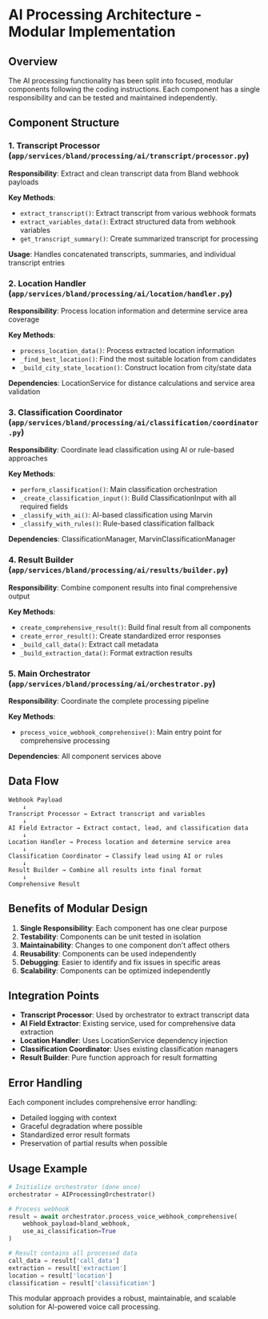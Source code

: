 # AI Processing Architecture - Modular Implementation

## Overview

The AI processing functionality has been split into focused, modular components following the coding instructions. Each component has a single responsibility and can be tested and maintained independently.

## Component Structure

### 1. Transcript Processor (`app/services/bland/processing/ai/transcript/processor.py`)

**Responsibility**: Extract and clean transcript data from Bland webhook payloads

**Key Methods**:

- `extract_transcript()`: Extract transcript from various webhook formats
- `extract_variables_data()`: Extract structured data from webhook variables
- `get_transcript_summary()`: Create summarized transcript for processing

**Usage**: Handles concatenated transcripts, summaries, and individual transcript entries

### 2. Location Handler (`app/services/bland/processing/ai/location/handler.py`)

**Responsibility**: Process location information and determine service area coverage

**Key Methods**:

- `process_location_data()`: Process extracted location information
- `_find_best_location()`: Find the most suitable location from candidates
- `_build_city_state_location()`: Construct location from city/state data

**Dependencies**: LocationService for distance calculations and service area validation

### 3. Classification Coordinator (`app/services/bland/processing/ai/classification/coordinator.py`)

**Responsibility**: Coordinate lead classification using AI or rule-based approaches

**Key Methods**:

- `perform_classification()`: Main classification orchestration
- `_create_classification_input()`: Build ClassificationInput with all required fields
- `_classify_with_ai()`: AI-based classification using Marvin
- `_classify_with_rules()`: Rule-based classification fallback

**Dependencies**: ClassificationManager, MarvinClassificationManager

### 4. Result Builder (`app/services/bland/processing/ai/results/builder.py`)

**Responsibility**: Combine component results into final comprehensive output

**Key Methods**:

- `create_comprehensive_result()`: Build final result from all components
- `create_error_result()`: Create standardized error responses
- `_build_call_data()`: Extract call metadata
- `_build_extraction_data()`: Format extraction results

### 5. Main Orchestrator (`app/services/bland/processing/ai/orchestrator.py`)

**Responsibility**: Coordinate the complete processing pipeline

**Key Methods**:

- `process_voice_webhook_comprehensive()`: Main entry point for comprehensive processing

**Dependencies**: All component services above

## Data Flow

```
Webhook Payload
    ↓
Transcript Processor → Extract transcript and variables
    ↓
AI Field Extractor → Extract contact, lead, and classification data
    ↓
Location Handler → Process location and determine service area
    ↓
Classification Coordinator → Classify lead using AI or rules
    ↓
Result Builder → Combine all results into final format
    ↓
Comprehensive Result
```

## Benefits of Modular Design

1. **Single Responsibility**: Each component has one clear purpose
2. **Testability**: Components can be unit tested in isolation
3. **Maintainability**: Changes to one component don't affect others
4. **Reusability**: Components can be used independently
5. **Debugging**: Easier to identify and fix issues in specific areas
6. **Scalability**: Components can be optimized independently

## Integration Points

- **Transcript Processor**: Used by orchestrator to extract transcript data
- **AI Field Extractor**: Existing service, used for comprehensive data extraction
- **Location Handler**: Uses LocationService dependency injection
- **Classification Coordinator**: Uses existing classification managers
- **Result Builder**: Pure function approach for result formatting

## Error Handling

Each component includes comprehensive error handling:

- Detailed logging with context
- Graceful degradation where possible
- Standardized error result formats
- Preservation of partial results when possible

## Usage Example

```python
# Initialize orchestrator (done once)
orchestrator = AIProcessingOrchestrator()

# Process webhook
result = await orchestrator.process_voice_webhook_comprehensive(
    webhook_payload=bland_webhook,
    use_ai_classification=True
)

# Result contains all processed data
call_data = result['call_data']
extraction = result['extraction']
location = result['location']
classification = result['classification']
```

This modular approach provides a robust, maintainable, and scalable solution for AI-powered voice call processing.
